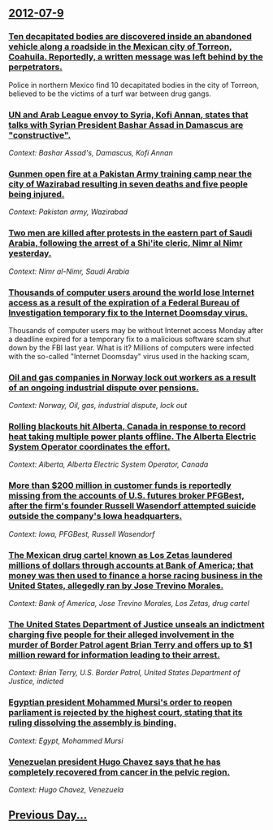 ## [2012-07-9](/news/2012/07/9/index.md)

### [Ten decapitated bodies are discovered inside an abandoned vehicle along a roadside in the Mexican city of Torreon, Coahuila. Reportedly, a written message was left behind by the perpetrators. ](/news/2012/07/9/ten-decapitated-bodies-are-discovered-inside-an-abandoned-vehicle-along-a-roadside-in-the-mexican-city-of-torrea3n-coahuila-reportedly-a.md)
Police in northern Mexico find 10 decapitated bodies in the city of Torreon, believed to be the victims of a turf war between drug gangs.

### [UN and Arab League envoy to Syria, Kofi Annan, states that talks with Syrian President Bashar Assad in Damascus are "constructive". ](/news/2012/07/9/un-and-arab-league-envoy-to-syria-kofi-annan-states-that-talks-with-syrian-president-bashar-assad-in-damascus-are-constructive.md)
_Context: Bashar Assad's, Damascus, Kofi Annan_

### [Gunmen open fire at a Pakistan Army training camp near the city of Wazirabad resulting in seven deaths and five people being injured. ](/news/2012/07/9/gunmen-open-fire-at-a-pakistan-army-training-camp-near-the-city-of-wazirabad-resulting-in-seven-deaths-and-five-people-being-injured.md)
_Context: Pakistan army, Wazirabad_

### [Two men are killed after protests in the eastern part of Saudi Arabia, following the arrest of a Shi'ite cleric, Nimr al Nimr yesterday.](/news/2012/07/9/two-men-are-killed-after-protests-in-the-eastern-part-of-saudi-arabia-following-the-arrest-of-a-shi-ite-cleric-nimr-al-nimr-yesterday.md)
_Context: Nimr al-Nimr, Saudi Arabia_

### [Thousands of computer users around the world lose Internet access as a result of the expiration of a Federal Bureau of Investigation temporary fix to the Internet Doomsday virus. ](/news/2012/07/9/thousands-of-computer-users-around-the-world-lose-internet-access-as-a-result-of-the-expiration-of-a-federal-bureau-of-investigation-tempora.md)
Thousands of computer users may be without Internet access Monday after a deadline expired for a temporary fix to a malicious software scam shut down by the FBI last year. What is it? Millions of computers were infected with the so-called &quot;Internet Doomsday&quot; virus used in the hacking scam,

### [Oil and gas companies in Norway lock out workers as a result of an ongoing industrial dispute over pensions. ](/news/2012/07/9/oil-and-gas-companies-in-norway-lock-out-workers-as-a-result-of-an-ongoing-industrial-dispute-over-pensions.md)
_Context: Norway, Oil, gas, industrial dispute, lock out_

### [Rolling blackouts hit Alberta, Canada in response to record heat taking multiple power plants offline. The Alberta Electric System Operator coordinates the effort. ](/news/2012/07/9/rolling-blackouts-hit-alberta-canada-in-response-to-record-heat-taking-multiple-power-plants-offline-the-alberta-electric-system-operator.md)
_Context: Alberta, Alberta Electric System Operator, Canada_

### [More than $200 million in customer funds is reportedly missing from the accounts of U.S. futures broker PFGBest, after the firm's founder Russell Wasendorf attempted suicide outside the company's Iowa headquarters. ](/news/2012/07/9/more-than-200-million-in-customer-funds-is-reportedly-missing-from-the-accounts-of-u-s-futures-broker-pfgbest-after-the-firm-s-founder-ru.md)
_Context: Iowa, PFGBest, Russell Wasendorf_

### [The Mexican drug cartel known as Los Zetas laundered millions of dollars through accounts at Bank of America; that money was then used to finance a horse racing business in the United States, allegedly ran by Jose Trevino Morales. ](/news/2012/07/9/the-mexican-drug-cartel-known-as-los-zetas-laundered-millions-of-dollars-through-accounts-at-bank-of-america-that-money-was-then-used-to-fi.md)
_Context: Bank of America, Jose Trevino Morales, Los Zetas, drug cartel_

### [The United States Department of Justice unseals an indictment charging five people for their alleged involvement in the murder of Border Patrol agent Brian Terry and offers up to $1 million reward for information leading to their arrest. ](/news/2012/07/9/the-united-states-department-of-justice-unseals-an-indictment-charging-five-people-for-their-alleged-involvement-in-the-murder-of-border-pat.md)
_Context: Brian Terry, U.S. Border Patrol, United States Department of Justice, indicted_

### [Egyptian president Mohammed Mursi's order to reopen parliament is rejected by the highest court, stating that its ruling dissolving the assembly is binding. ](/news/2012/07/9/egyptian-president-mohammed-mursi-s-order-to-reopen-parliament-is-rejected-by-the-highest-court-stating-that-its-ruling-dissolving-the-asse.md)
_Context: Egypt, Mohammed Mursi_

### [Venezuelan president Hugo Chavez says that he has completely recovered from cancer in the pelvic region. ](/news/2012/07/9/venezuelan-president-hugo-cha-vez-says-that-he-has-completely-recovered-from-cancer-in-the-pelvic-region.md)
_Context: Hugo Chavez, Venezuela_

## [Previous Day...](/news/2012/07/8/index.md)

